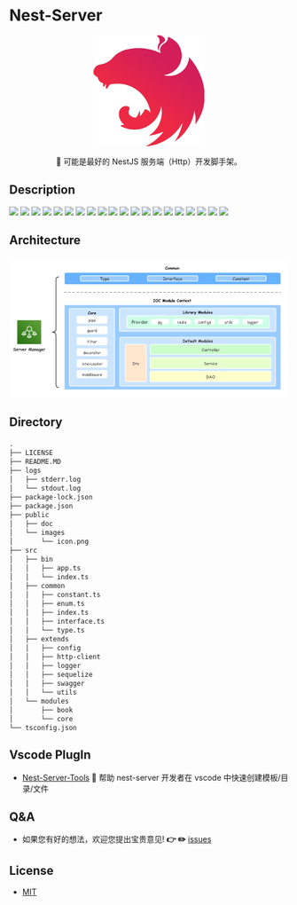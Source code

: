 # Nest-Server

<p align="center">
  <a href="http://nestjs.com/" target="blank"><img src="public/images/icon.png" alt="Nest Logo" /></a>
</p>
  
<p align="center">
  🚀 可能是最好的 NestJS 服务端（Http）开发脚手架。
</p>

## Description

[![](https://img.shields.io/badge/npm-typescript-9cf?style=flat-square)](https://www.npmjs.org/package/typescript)
[![](https://img.shields.io/badge/npm-ts--node-9cf?style=flat-square)](https://www.npmjs.org/package/ts-node)
[![](https://img.shields.io/badge/npm-@nestjs/core-blue?style=flat-square)](https://www.npmjs.org/package/@nestjs/core)
[![](https://img.shields.io/badge/npm-@nestjs/common-blue?style=flat-square)](https://www.npmjs.org/package/@nestjs/common)
[![](https://img.shields.io/badge/npm-@nestjs/swagger-blue?style=flat-square)](https://www.npmjs.org/package/@nestjs/swagger)
[![](https://img.shields.io/badge/npm-swagger--ui--express-green?style=flat-square)](https://www.npmjs.org/package/swagger-ui-express)
[![](https://img.shields.io/badge/npm-class--transformer-yellowgreen?style=flat-square)](https://www.npmjs.org/package/class-transformer)
[![](https://img.shields.io/badge/npm-eslint-blueviolet?style=flat-square)](https://www.npmjs.org/package/eslint)
[![](https://img.shields.io/badge/npm-class--validator-green?style=flat-square)](https://www.npmjs.org/package/class-validator)
[![](https://img.shields.io/badge/npm-reflect--metadata-orange?style=flat-square)](https://www.npmjs.org/package/reflect-metadata)
[![](https://img.shields.io/badge/npm-module--alias-ff69b4?style=flat-square)](https://www.npmjs.org/package/module-alias)
[![](https://img.shields.io/badge/npm-rimraf-yellowgreen?style=flat-square)](https://www.npmjs.org/package/rimraf)
[![](https://img.shields.io/badge/npm-rxjs-orange?style=flat-square)](https://www.npmjs.org/package/rxjs)
[![](https://img.shields.io/badge/npm-sequelize--typescript-green?style=flat-square)](https://www.npmjs.org/package/sequelize-typescript)
[![](https://img.shields.io/badge/npm-sequelize-yellowgreen?style=flat-square)](https://www.npmjs.org/package/sequelize)
[![](https://img.shields.io/badge/npm-crypto--js-green?style=flat-square)](https://www.npmjs.org/package/crypto-js)
[![](https://img.shields.io/badge/npm-helmet-orange?style=flat-square)](https://www.npmjs.org/package/helmet)
[![](https://img.shields.io/badge/npm-lodash-orange?style=flat-square)](https://www.npmjs.org/package/lodash)
[![](https://img.shields.io/badge/npm-moment-green?style=flat-square)](https://www.npmjs.org/package/moment)
[![](https://img.shields.io/badge/npm-winston-green?style=flat-square)](https://www.npmjs.org/package/winston)

## Architecture

![Architecture](public/images/server.png)

## Directory

```
.
├── LICENSE
├── README.MD
├── logs
│   ├── stderr.log
│   └── stdout.log
├── package-lock.json
├── package.json
├── public
│   ├── doc
│   └── images
│       └── icon.png
├── src
│   ├── bin
│   │   ├── app.ts
│   │   └── index.ts
│   ├── common
│   │   ├── constant.ts
│   │   ├── enum.ts
│   │   ├── index.ts
│   │   ├── interface.ts
│   │   └── type.ts
│   ├── extends
│   │   ├── config
│   │   ├── http-client
│   │   ├── logger
│   │   ├── sequelize
│   │   ├── swagger
│   │   └── utils
│   └── modules
│       ├── book
│       └── core
└── tsconfig.json
```

## Vscode PlugIn

- [Nest-Server-Tools](https://github.com/sophons-space/nest-server-tools)  🦁  帮助 nest-server 开发者在 vscode 中快速创建模板/目录/文件

## Q&A

- 如果您有好的想法，欢迎您提出宝贵意见! **👉  ✏️** [issues](https://github.com/sophons-space/nest-server/issues)

## License

- [MIT](./LICENSE)
